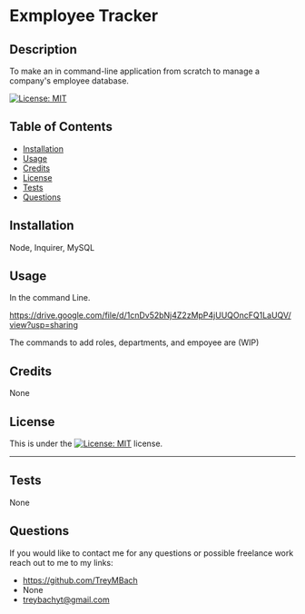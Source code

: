 # Exmployee Tracker

## Description

To make an in command-line application from scratch to manage a company's employee database.

[![License: MIT](https://img.shields.io/badge/License-MIT-yellow.svg)](https://opensource.org/licenses/MIT)


## Table of Contents 

- [Installation](#installation)
- [Usage](#usage)
- [Credits](#credits)
- [License](#license)
- [Tests](#tests)
- [Questions](#Questions)

## Installation

Node, Inquirer, MySQL

## Usage

In the command Line.

https://drive.google.com/file/d/1cnDv52bNj4Z2zMpP4jUUQOncFQ1LaUQV/view?usp=sharing

The commands to add roles, departments, and empoyee are (WIP)

## Credits

None

## License

This is under the [![License: MIT](https://img.shields.io/badge/License-MIT-yellow.svg)](https://opensource.org/licenses/MIT) license.

---

## Tests

None


## Questions

If you would like to contact me for any questions or possible freelance work reach out to me to my links:
- https://github.com/TreyMBach
- None
- treybachyt@gmail.com
